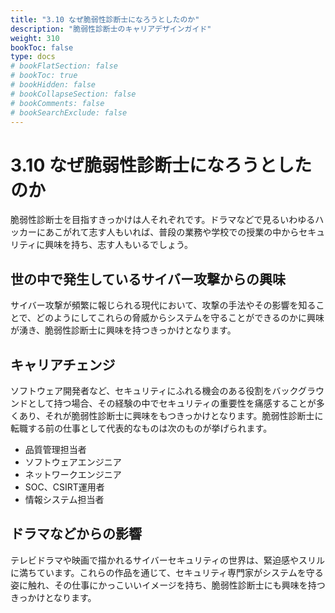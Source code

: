 ```yaml
---
title: "3.10 なぜ脆弱性診断士になろうとしたのか"
description: "脆弱性診断士のキャリアデザインガイド"
weight: 310
bookToc: false
type: docs
# bookFlatSection: false
# bookToc: true
# bookHidden: false
# bookCollapseSection: false
# bookComments: false
# bookSearchExclude: false
---
```


# 3.10 なぜ脆弱性診断士になろうとしたのか

脆弱性診断士を目指すきっかけは人それぞれです。ドラマなどで見るいわゆるハッカーにあこがれて志す人もいれば、普段の業務や学校での授業の中からセキュリティに興味を持ち、志す人もいるでしょう。

## 世の中で発生しているサイバー攻撃からの興味

サイバー攻撃が頻繁に報じられる現代において、攻撃の手法やその影響を知ることで、どのようにしてこれらの脅威からシステムを守ることができるのかに興味が湧き、脆弱性診断士に興味を持つきっかけとなります。

## キャリアチェンジ

ソフトウェア開発者など、セキュリティにふれる機会のある役割をバックグラウンドとして持つ場合、その経験の中でセキュリティの重要性を痛感することが多くあり、それが脆弱性診断士に興味をもつきっかけとなります。脆弱性診断士に転職する前の仕事として代表的なものは次のものが挙げられます。

- 品質管理担当者
- ソフトウェアエンジニア
- ネットワークエンジニア
- SOC、CSIRT運用者
- 情報システム担当者

## ドラマなどからの影響

テレビドラマや映画で描かれるサイバーセキュリティの世界は、緊迫感やスリルに満ちています。これらの作品を通じて、セキュリティ専門家がシステムを守る姿に触れ、その仕事にかっこいいイメージを持ち、脆弱性診断士にも興味を持つきっかけとなります。